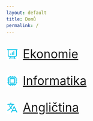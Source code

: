 ```yaml
---
layout: default
title: Domů
permalink: /
---
```


<div style="display: flex; gap: 0.75rem; margin-top: 2rem;">
    <img src="./assets/ekonomie.svg" alt="Ekonomie" style="width: 2rem; height: 2rem; margin-top: auto; margin-bottom: auto;"/>
    <a href="./ekonomie/" style="font-size: 2rem;">Ekonomie</a>
</div>

<div style="display: flex; gap: 0.75rem; margin-top: 2rem;">
    <img src="./assets/informatika.svg" alt="Informatika" style="width: 2rem; height: 2rem; margin-top: auto; margin-bottom: auto;"/>
    <a href="./informatika/" style="font-size: 2rem;">Informatika</a>
</div>

<div style="display: flex; gap: 0.75rem; margin-top: 2rem;">
    <img src="./assets/language.svg" alt="Angličtina" style="width: 2rem; height: 2rem; margin-top: auto; margin-bottom: auto;"/>
    <a href="./anglictina/" style="font-size: 2rem;">Angličtina</a>
</div>

